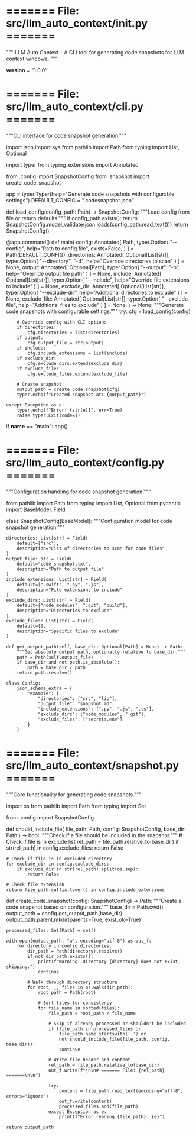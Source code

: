 

# ======= File: src/llm_auto_context/__init__.py =======

"""
LLM Auto Context - A CLI tool for generating code snapshots for LLM context windows.
"""

__version__ = "1.0.0" 

# ======= File: src/llm_auto_context/cli.py =======

"""CLI interface for code snapshot generation."""

import json
import sys
from pathlib import Path
from typing import List, Optional

import typer
from typing_extensions import Annotated

from .config import SnapshotConfig
from .snapshot import create_code_snapshot

app = typer.Typer(help="Generate code snapshots with configurable settings")
DEFAULT_CONFIG = ".codesnapshot.json"

def load_config(config_path: Path) -> SnapshotConfig:
    """Load config from file or return defaults."""
    if config_path.exists():
        return SnapshotConfig.model_validate(json.loads(config_path.read_text()))
    return SnapshotConfig()

@app.command()
def main(
    config: Annotated[
        Path,
        typer.Option(
            "--config",
            help="Path to config file",
            exists=False,
        )
    ] = Path(DEFAULT_CONFIG),
    directories: Annotated[
        Optional[List[str]],
        typer.Option(
            "--directory", "-d",
            help="Override directories to scan"
        )
    ] = None,
    output: Annotated[
        Optional[Path],
        typer.Option(
            "--output", "-o",
            help="Override output file path"
        )
    ] = None,
    include: Annotated[
        Optional[List[str]],
        typer.Option(
            "--include",
            help="Override file extensions to include"
        )
    ] = None,
    exclude_dir: Annotated[
        Optional[List[str]],
        typer.Option(
            "--exclude-dir",
            help="Additional directories to exclude"
        )
    ] = None,
    exclude_file: Annotated[
        Optional[List[str]],
        typer.Option(
            "--exclude-file",
            help="Additional files to exclude"
        )
    ] = None,
) -> None:
    """Generate code snapshots with configurable settings."""
    try:
        cfg = load_config(config)
        
        # Override config with CLI options
        if directories:
            cfg.directories = list(directories)
        if output:
            cfg.output_file = str(output)
        if include:
            cfg.include_extensions = list(include)
        if exclude_dir:
            cfg.exclude_dirs.extend(exclude_dir)
        if exclude_file:
            cfg.exclude_files.extend(exclude_file)

        # Create snapshot
        output_path = create_code_snapshot(cfg)
        typer.echo(f"Created snapshot at: {output_path}")

    except Exception as e:
        typer.echo(f"Error: {str(e)}", err=True)
        raise typer.Exit(code=1)

if __name__ == "__main__":
    app() 

# ======= File: src/llm_auto_context/config.py =======

"""Configuration handling for code snapshot generation."""

from pathlib import Path
from typing import List, Optional
from pydantic import BaseModel, Field

class SnapshotConfig(BaseModel):
    """Configuration model for code snapshot generation."""
    
    directories: List[str] = Field(
        default=["src"],
        description="List of directories to scan for code files"
    )
    output_file: str = Field(
        default="code_snapshot.txt",
        description="Path to output file"
    )
    include_extensions: List[str] = Field(
        default=[".swift", ".py", ".js"],
        description="File extensions to include"
    )
    exclude_dirs: List[str] = Field(
        default=["node_modules", ".git", "build"],
        description="Directories to exclude"
    )
    exclude_files: List[str] = Field(
        default=[],
        description="Specific files to exclude"
    )

    def get_output_path(self, base_dir: Optional[Path] = None) -> Path:
        """Get absolute output path, optionally relative to base_dir."""
        path = Path(self.output_file)
        if base_dir and not path.is_absolute():
            path = base_dir / path
        return path.resolve()

    class Config:
        json_schema_extra = {
            "example": {
                "directories": ["src", "lib"],
                "output_file": "snapshot.md",
                "include_extensions": [".py", ".js", ".ts"],
                "exclude_dirs": ["node_modules", ".git"],
                "exclude_files": ["secrets.env"]
            }
        } 

# ======= File: src/llm_auto_context/snapshot.py =======

"""Core functionality for generating code snapshots."""

import os
from pathlib import Path
from typing import Set

from .config import SnapshotConfig

def should_include_file(
    file_path: Path,
    config: SnapshotConfig,
    base_dir: Path
) -> bool:
    """Check if a file should be included in the snapshot."""
    # Check if file is in exclude list
    rel_path = file_path.relative_to(base_dir)
    if str(rel_path) in config.exclude_files:
        return False

    # Check if file is in excluded directory
    for exclude_dir in config.exclude_dirs:
        if exclude_dir in str(rel_path).split(os.sep):
            return False

    # Check file extension
    return file_path.suffix.lower() in config.include_extensions

def create_code_snapshot(config: SnapshotConfig) -> Path:
    """Create a code snapshot based on configuration."""
    base_dir = Path.cwd()
    output_path = config.get_output_path(base_dir)
    output_path.parent.mkdir(parents=True, exist_ok=True)

    processed_files: Set[Path] = set()

    with open(output_path, "w", encoding="utf-8") as out_f:
        for directory in config.directories:
            dir_path = Path(directory).resolve()
            if not dir_path.exists():
                print(f"Warning: Directory {directory} does not exist, skipping.")
                continue

            # Walk through directory structure
            for root, _, files in os.walk(dir_path):
                root_path = Path(root)
                
                # Sort files for consistency
                for file_name in sorted(files):
                    file_path = root_path / file_name
                    
                    # Skip if already processed or shouldn't be included
                    if (file_path in processed_files or
                        file_path.name.startswith('.') or
                        not should_include_file(file_path, config, base_dir)):
                        continue

                    # Write file header and content
                    rel_path = file_path.relative_to(base_dir)
                    out_f.write(f"\n\n# ======= File: {rel_path} =======\n\n")
                    
                    try:
                        content = file_path.read_text(encoding="utf-8", errors="ignore")
                        out_f.write(content)
                        processed_files.add(file_path)
                    except Exception as e:
                        print(f"Error reading {file_path}: {e}")

    return output_path 